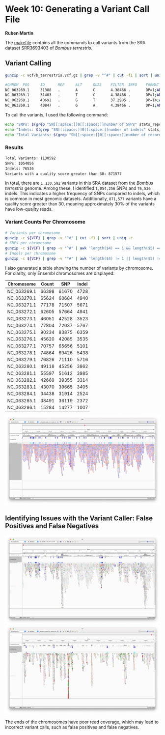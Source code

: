 # Week 10: Generating a Variant Call File
**Ruben Martin**

The [makefile](https://) contains all the commands to call variants from the SRA dataset SRR3693403 of *Bombus terrestris*.

## Variant Calling

```bash
gunzip -c vcf/b_terrestris.vcf.gz | grep -v "^#" | cut -f1 | sort | uniq -c
```
```bash
#CHROM  POS     ID      REF     ALT     QUAL    FILTER  INFO    FORMAT  bam/b_terrestris.bam
NC_063269.1     31388   .       A       C       4.38466 .       DP=1;AD=0,1;SGB=-0.379885;MQ0F=0;AC=2;AN=2;DP4=0,0,1,0;MQ=32    GT:PL:DP:SP:ADF:ADR:AD:GQ       1/1:32,3,0:1:0:0,1:0,0:0,1:127
NC_063269.1     31403   .       T       C       4.38466 .       DP=1;AD=0,1;SGB=-0.379885;MQ0F=0;AC=2;AN=2;DP4=0,0,1,0;MQ=32    GT:PL:DP:SP:ADF:ADR:AD:GQ       1/1:32,3,0:1:0:0,1:0,0:0,1:127
NC_063269.1     40691   .       G       T       37.2985 .       DP=14;AD=11,3;VDB=0.460446;SGB=-0.511536;RPBZ=-1.47915;MQBZ=3.22351;MQSBZ=-3.54897;BQBZ=-0.894167;SCBZ=0;MQ0F=0.714286;AC=2;AN=2;DP4=1,10,3,0;MQ=8      GT:PL:DP:SP:ADF:ADR:AD:GQ        1/1:65,9,0:14:20:1,3:10,0:11,3:127
NC_063269.1     40847   .       G       A       4.38466 .       DP=1;AD=0,1;SGB=-0.379885;MQ0F=0;AC=2;AN=2;DP4=0,0,0,1;MQ=32    GT:PL:DP:SP:ADF:ADR:AD:GQ       1/1:32,3,0:1:0:0,0:0,1:0,1:127
```
To call the variants, I used the following command:

```bash
echo "SNPs: $(grep "SN[[:space:]]0[[:space:]]number of SNPs" stats_report.txt | awk '{print $6}')"
echo "Indels: $(grep "SN[[:space:]]0[[:space:]]number of indels" stats_report.txt | awk '{print $6}')"
echo "Total Variants: $(grep "SN[[:space:]]0[[:space:]]number of records" stats_report.txt | awk '{print $6}')"
```

### Results
```bash
Total Variants: 1130592
SNPs: 1054056
Indels: 76536
Variants with a quality score greater than 30: 871577
```

In total, there are `1,130,592` variants in this SRA dataset from the *Bombus terrestris* genome. Among these, I identified `1,054,256` SNPs and `76,536` indels. This indicates a higher frequency of SNPs compared to indels, which is common in most genomic datasets. Additionally, `871,577` variants have a quality score greater than 30, meaning approximately 30% of the variants have low-quality reads.

### Variant Counts Per Chromosome
```bash
# Variants per chromosome
gunzip -c ${VCF} | grep -v "^#" | cut -f1 | sort | uniq -c
# SNPs per chromosome
gunzip -c ${VCF} | grep -v "^#" | awk 'length($4) == 1 && length($5) == 1' | cut -f1 | sort | uniq -c
# Indels per chromosome
gunzip -c ${VCF} | grep -v "^#" | awk 'length($4) != 1 || length($5) != 1' | cut -f1 | sort | uniq -c
```

I also generated a table showing the number of variants by chromosome. For clarity, only Ensembl chromosomes are displayed:

| Chromosome   | Count  |  SNP  | Indel |
|--------------|--------|-------|-------|
| NC_063269.1  | 66398  | 61670 | 4728  |
| NC_063270.1  | 65624  | 60684 | 4940  |
| NC_063271.1  | 77178  | 71507 | 5671  |
| NC_063272.1  | 62605  | 57664 | 4941  |
| NC_063273.1  | 46051  | 42528 | 3523  |
| NC_063274.1  | 77804  | 72037 | 5767  |
| NC_063275.1  | 90234  | 83875 | 6359  |
| NC_063276.1  | 45620  | 42085 | 3535  |
| NC_063277.1  | 70757  | 65656 | 5101  |
| NC_063278.1  | 74864  | 69426 | 5438  |
| NC_063279.1  | 76826  | 71110 | 5716  |
| NC_063280.1  | 49118  | 45256 | 3862  |
| NC_063281.1  | 55597  | 51612 | 3985  |
| NC_063282.1  | 42669  | 39355 | 3314  |
| NC_063283.1  | 43070  | 39665 | 3405  |
| NC_063284.1  | 34438  | 31914 | 2524  |
| NC_063285.1  | 38491  | 36119 | 2372  |
| NC_063286.1  | 15284  | 14277 | 1007  |

![IGV Screenshot](https://github.com/B-ruben95/Bioinformatic/blob/main/HW10/image/Screenshot%202024-11-10%20at%2016.14.21.png?raw=true)

## Identifying Issues with the Variant Caller: False Positives and False Negatives
![IGV Screenshot](https://github.com/B-ruben95/Bioinformatic/blob/main/HW10/image/Screenshot%202024-11-10%20at%2022.53.42.png?raw=true)
![IGV Screenshot](https://github.com/B-ruben95/Bioinformatic/blob/main/HW10/image/Screenshot%202024-11-10%20at%2022.53.51.png?raw=true)

The ends of the chromosomes have poor read coverage, which may lead to incorrect variant calls, such as false positives and false negatives.
